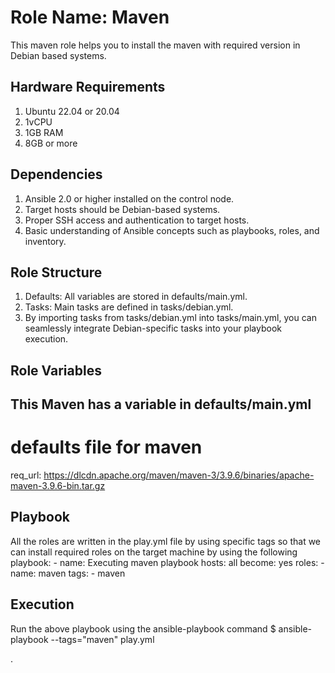 Role Name: Maven
=========

This maven role helps you to install the maven with required version in Debian based systems.

Hardware Requirements
---------------------
1. Ubuntu 22.04 or 20.04
2. 1vCPU
3. 1GB RAM
4. 8GB or more

Dependencies
------------
1.  Ansible 2.0 or higher installed on the control node. 
2.  Target hosts should be Debian-based systems. 
3.  Proper SSH access and authentication to target hosts. 
4.  Basic understanding of Ansible concepts such as playbooks, roles, and inventory.

Role Structure
--------------
1.  Defaults: All variables are stored in defaults/main.yml.                                                   
2.  Tasks: Main tasks are defined in tasks/debian.yml.   
3.  By importing tasks from tasks/debian.yml into tasks/main.yml, you can seamlessly integrate Debian-specific tasks into your playbook execution.

Role Variables
--------------

This Maven has a variable in defaults/main.yml 
---
# defaults file for maven
req_url: https://dlcdn.apache.org/maven/maven-3/3.9.6/binaries/apache-maven-3.9.6-bin.tar.gz

Playbook
--------
All the roles are written in the play.yml file by using specific tags so that we can install required roles on the target machine by using the following playbook:
    - name: Executing maven playbook
      hosts: all
      become: yes
  	roles:
  	- name: maven
    	  tags:
     	  - maven

Execution
---------

Run the above playbook using the ansible-playbook command 
$ ansible-playbook --tags="maven" play.yml









.
